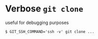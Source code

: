 # Verbose `git clone`

useful for debugging purposes

```shell
$ GIT_SSH_COMMAND='ssh -v' git clone ...
```
